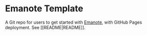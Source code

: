 # Emanote Template

A Git repo for users to get started with [Emanote], with GitHub Pages deployment. See [[README|README]].

[Emanote]: https://note.ema.srid.ca/
